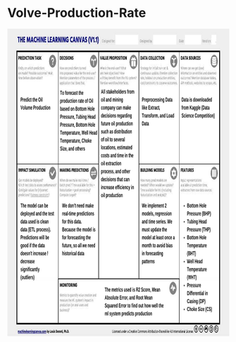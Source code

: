 # Volve-Production-Rate

<img align="left" width="1400" height="700" src="https://github.com/GitHub-Nawatech-Lab/Volve-Production-Rate/blob/c43c6c1f1e107a13decfdc80466827dd035e2a4e/Volve%20ML%20Canvas.png">

